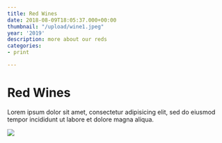 ```yaml
---
title: Red Wines
date: 2018-08-09T18:05:37.000+00:00
thumbnail: "/upload/wine1.jpeg"
year: '2019'
description: more about our reds
categories:
- print

---
```

# Red Wines

Lorem ipsum dolor sit amet, consectetur adipisicing elit, sed do eiusmod tempor incididunt ut labore et dolore magna aliqua.

![](/upload/wine1.jpeg)